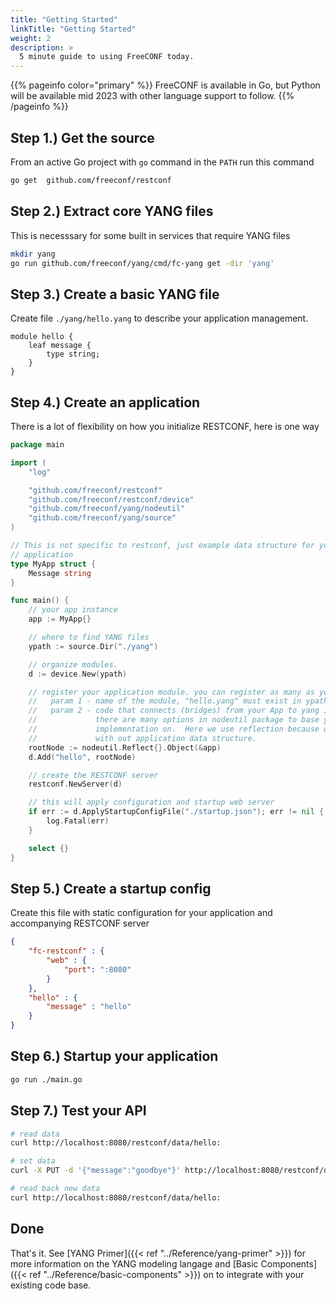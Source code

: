 ```yaml
---
title: "Getting Started"
linkTitle: "Getting Started"
weight: 2
description: >
  5 minute guide to using FreeCONF today.
---
```


{{% pageinfo color="primary" %}}
FreeCONF is available in Go, but Python will be available mid 2023 with other language support to follow.
{{% /pageinfo %}}

## Step 1.) Get the source

From an active Go project with `go` command in the `PATH` run this command

```bash
go get  github.com/freeconf/restconf
```

## Step 2.) Extract core YANG files

This is necesssary for some built in services that require YANG files

```bash
mkdir yang
go run github.com/freeconf/yang/cmd/fc-yang get -dir 'yang'
```

## Step 3.) Create a basic YANG file

Create file `./yang/hello.yang` to describe your application management.

```
module hello {
    leaf message {
        type string;
    }
}
```

## Step 4.) Create an application

There is a lot of flexibility on how you initialize RESTCONF, here is one way

```go
package main

import (
	"log"

	"github.com/freeconf/restconf"
	"github.com/freeconf/restconf/device"
	"github.com/freeconf/yang/nodeutil"
	"github.com/freeconf/yang/source"
)

// This is not specific to restconf, just example data structure for your
// application
type MyApp struct {
	Message string
}

func main() {
	// your app instance
	app := MyApp{}

	// where to find YANG files
	ypath := source.Dir("./yang")

	// organize modules.
	d := device.New(ypath)

	// register your application module. you can register as many as you want here.
	//   param 1 - name of the module, "hello.yang" must exist in ypath
	//   param 2 - code that connects (bridges) from your App to yang interface
	//             there are many options in nodeutil package to base your
	//             implementation on.  Here we use reflection because our yang file aligns
	//             with out application data structure.
	rootNode := nodeutil.Reflect{}.Object(&app)
	d.Add("hello", rootNode)

	// create the RESTCONF server
	restconf.NewServer(d)

	// this will apply configuration and startup web server
	if err := d.ApplyStartupConfigFile("./startup.json"); err != nil {
		log.Fatal(err)
	}

	select {}
}
```

## Step 5.) Create a startup config

Create this file with static configuration for your application and accompanying RESTCONF server

```json
{
    "fc-restconf" : {
        "web" : {
            "port": ":8080"
        }
    },
    "hello" : {
        "message" : "hello"
    }
}
```

## Step 6.) Startup your application

```bash
go run ./main.go
```

## Step 7.) Test your API

```bash
# read data
curl http://localhost:8080/restconf/data/hello:

# set data
curl -X PUT -d '{"message":"goodbye"}' http://localhost:8080/restconf/data/hello:

# read back new data
curl http://localhost:8080/restconf/data/hello:
```

## Done

That's it.  See [YANG Primer]({{< ref "../Reference/yang-primer" >}}) for more information on the YANG modeling langage and [Basic Components]({{< ref "../Reference/basic-components" >}}) on to integrate with your existing code base.
